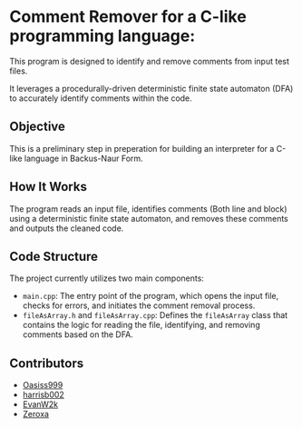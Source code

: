 # Comment Remover for a C-like programming language:

This program is designed to identify and remove comments from input test files. 

It leverages a procedurally-driven deterministic finite state automaton (DFA) to accurately identify comments within the code.

## Objective

This is a preliminary step in preperation for building an interpreter for a C-like language in Backus-Naur Form. 

## How It Works

The program reads an input file, identifies comments (Both line and block) using a deterministic finite state automaton,
and removes these comments and outputs the cleaned code.

## Code Structure

The project currently utilizes two main components:

- `main.cpp`: The entry point of the program, which opens the input file, checks for errors, and initiates the comment removal process.
- `fileAsArray.h` and `fileAsArray.cpp`: Defines the `fileAsArray` class that contains the logic for reading the file, identifying, and removing comments based on the DFA.

## Contributors

- [Oasiss999](https://github.com/Oasiss999)
- [harrisb002](https://github.com/harrisb002)
- [EvanW2k](https://github.com/EvanW2k)
- [Zeroxa](https://github.com/Zeroxa)
